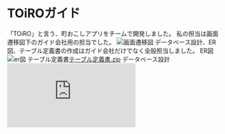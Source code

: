 # TOiROガイド
「TOiRO」と言う、町おこしアプリをチームで開発しました。
私の担当は画面遷移図下のガイド会社用の担当でした。
![画面遷移図](https://user-images.githubusercontent.com/120231261/206952038-ba4765f5-265a-4052-9907-0662982c50bd.png)
データベース設計、ER図、テーブル定義書の作成はガイド会社だけでなく全般担当しました。
ER図
![er図](https://user-images.githubusercontent.com/120231261/206952815-1a355be8-bedb-4aea-8b6e-b1ea3ca37069.png)
テーブル定義書[テーブル定義書.zip](https://github.com/hamano-maker/TOiRO-Guide/files/10204183/-20221212T025351Z-001.zip)
データベース設計![DB設計](https://github.com/hamano-maker/TOiRO-Guide/files/10204275/-.DB.pdf)
